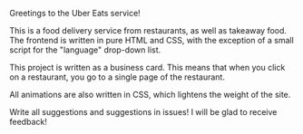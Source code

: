 Greetings to the Uber Eats service!

This is a food delivery service from restaurants, as well as takeaway food. The frontend is written in pure HTML and CSS, with the exception of a small script for the "language" drop-down list. 

This project is written as a business card. This means that when you click on a restaurant, you go to a single page of the restaurant. 

All animations are also written in CSS, which lightens the weight of the site. 

Write all suggestions and suggestions in issues! I will be glad to receive feedback!
